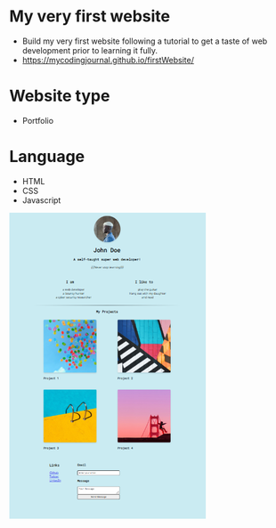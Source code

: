 # My very first website
- Build my very first website following a tutorial to get a taste of web development prior to learning it fully.
- https://mycodingjournal.github.io/firstWebsite/

# Website type
- Portfolio

# Language
- HTML
- CSS
- Javascript

<img src="./images/firstWebsite.PNG" height="550px">
